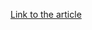 [Link to the article](https://blog.avast.com/new-investigations-in-ccleaner-incident-point-to-a-possible-third-stage-that-had-keylogger-capacities)
